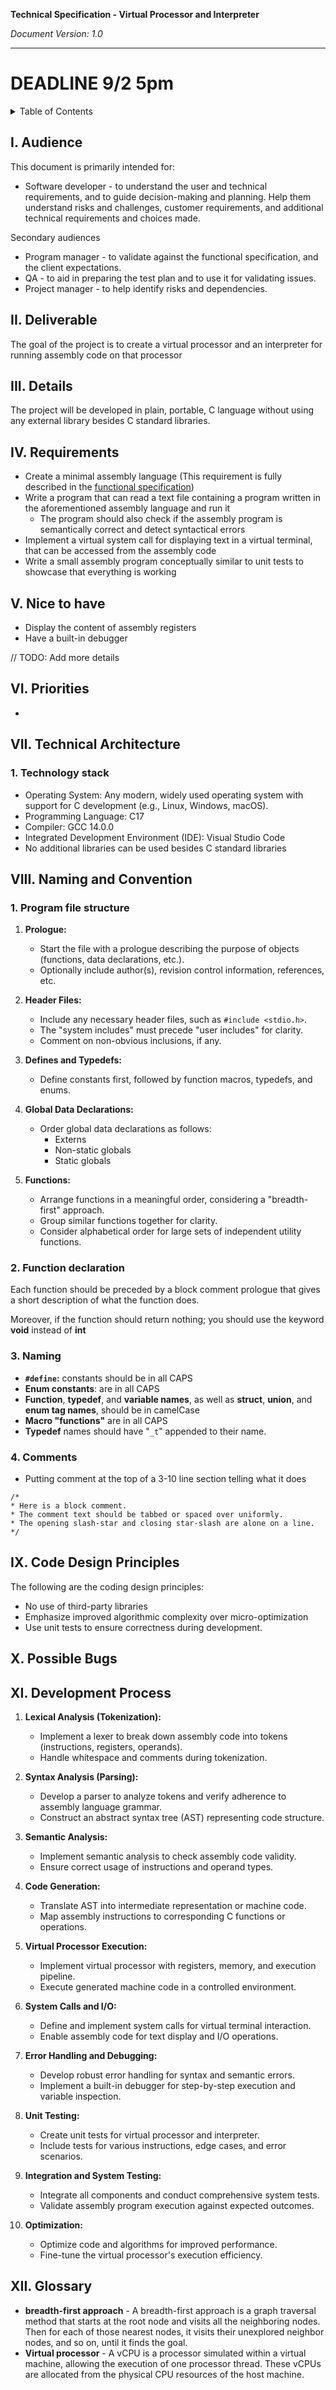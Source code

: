 
**Technical Specification - Virtual Processor and Interpreter**

*Document Version: 1.0*

---

# DEADLINE 9/2 5pm  

<details>
<summary>Table of Contents</summary>

- [DEADLINE 9/2 5pm](#deadline-92-5pm)
  - [I. Audience](#i-audience)
  - [II. Deliverable](#ii-deliverable)
  - [III. Details](#iii-details)
  - [IV. Requirements](#iv-requirements)
  - [V. Nice to have](#v-nice-to-have)
  - [VI. Priorities](#vi-priorities)
  - [VII. Technical Architecture](#vii-technical-architecture)
    - [1. Technology stack](#1-technology-stack)
  - [VIII. Naming and Convention](#viii-naming-and-convention)
    - [1. Program file structure](#1-program-file-structure)
    - [2. Function declaration](#2-function-declaration)
    - [3. Naming](#3-naming)
    - [4. Comments](#4-comments)
  - [IX. Code Design Principles](#ix-code-design-principles)
  - [X. Possible Bugs](#x-possible-bugs)
  - [XI. Development Process](#xi-development-process)
  - [XII. Glossary](#xii-glossary)

</details>


## I. Audience

This document is primarily intended for:

* Software developer - to understand the user and technical requirements, and to guide decision-making and planning. Help them understand risks and challenges, customer requirements, and additional technical requirements and choices made.  
  
Secondary audiences
* Program manager - to validate against the functional specification, and the client expectations.
* QA - to aid in preparing the test plan and to use it for validating issues.
* Project manager - to help identify risks and dependencies.


## II. Deliverable 

 The goal of the project is to create a virtual processor and an interpreter for running assembly code on that processor

## III. Details 

The project will be developed in plain, portable, C language without using any external library besides C standard libraries. 

## IV. Requirements 

-  Create a minimal assembly language (This requirement is fully described in the [functional specification](./FunctionalSpecifications.md.md))
-  Write a program that can read a text file containing a program written in the aforementioned assembly language and run it
	- The program should also check if the assembly program is semantically correct and detect syntactical errors 
- Implement a virtual system call for displaying text in a virtual terminal, that can be accessed from the assembly code  
- Write a small assembly program conceptually similar to unit tests to showcase that everything is working 


## V. Nice to have

- Display the content of assembly registers 
- Have a built-in debugger

// TODO: Add more details



## VI. Priorities

- 


## VII. Technical Architecture

### 1. Technology stack

- Operating System: Any modern, widely used operating system with support for C development (e.g., Linux, Windows, macOS).
- Programming Language: C17
- Compiler: GCC 14.0.0
- Integrated Development Environment (IDE): Visual Studio Code
- No additional libraries can be used besides C standard libraries



## VIII. Naming and Convention

### 1. Program file structure 

1. **Prologue:**
   - Start the file with a prologue describing the purpose of objects (functions, data declarations, etc.).
   - Optionally include author(s), revision control information, references, etc.

2. **Header Files:**
   - Include any necessary header files, such as `#include <stdio.h>`.
   - The "system includes" must precede "user includes" for clarity.
   - Comment on non-obvious inclusions, if any.

3. **Defines and Typedefs:**
   - Define constants first, followed by function macros, typedefs, and enums.

4. **Global Data Declarations:**
   - Order global data declarations as follows:
      - Externs
      - Non-static globals
      - Static globals

5. **Functions:**
   - Arrange functions in a meaningful order, considering a "breadth-first" approach.
   - Group similar functions together for clarity.
   - Consider alphabetical order for large sets of independent utility functions.


### 2. Function declaration 

Each function should be preceded by a block comment prologue that gives a short description of what the function does.

Moreover, if the function should return nothing; you should use the keyword **void** instead of **int**

### 3. Naming

- **`#define`:** constants should be in all CAPS
- **Enum constants**: are in all CAPS
- **Function**, **typedef**, and **variable names**, as well as **struct**, **union**, and **enum tag names**, should be in camelCase
- **Macro "functions"** are in all CAPS
- **Typedef** names should have "`_t`" appended to their name.


### 4. Comments 

- Putting comment at the top of a 3-10 line section telling what it does
```
/*
* Here is a block comment.
* The comment text should be tabbed or spaced over uniformly.
* The opening slash-star and closing star-slash are alone on a line.
*/ 
```


## IX. Code Design Principles

The following are the coding design principles: 

 - No use of third-party libraries
 - Emphasize improved algorithmic complexity over micro-optimization 
 - Use unit tests to ensure correctness during development.

## X. Possible Bugs

## XI. Development Process

1. **Lexical Analysis (Tokenization):**
   - Implement a lexer to break down assembly code into tokens (instructions, registers, operands).
   - Handle whitespace and comments during tokenization.

2. **Syntax Analysis (Parsing):**
   - Develop a parser to analyze tokens and verify adherence to assembly language grammar.
   - Construct an abstract syntax tree (AST) representing code structure.

3. **Semantic Analysis:**
   - Implement semantic analysis to check assembly code validity.
   - Ensure correct usage of instructions and operand types.

4. **Code Generation:**
   - Translate AST into intermediate representation or machine code.
   - Map assembly instructions to corresponding C functions or operations.

5. **Virtual Processor Execution:**
   - Implement virtual processor with registers, memory, and execution pipeline.
   - Execute generated machine code in a controlled environment.

6. **System Calls and I/O:**
   - Define and implement system calls for virtual terminal interaction.
   - Enable assembly code for text display and I/O operations.

7. **Error Handling and Debugging:**
   - Develop robust error handling for syntax and semantic errors.
   - Implement a built-in debugger for step-by-step execution and variable inspection.

8. **Unit Testing:**
   - Create unit tests for virtual processor and interpreter.
   - Include tests for various instructions, edge cases, and error scenarios.

9. **Integration and System Testing:**
   - Integrate all components and conduct comprehensive system tests.
   - Validate assembly program execution against expected outcomes.

10. **Optimization:**
    - Optimize code and algorithms for improved performance.
    - Fine-tune the virtual processor's execution efficiency.



## XII. Glossary

- **breadth-first approach** -  A breadth-first approach is a graph traversal method that starts at the root node and visits all the neighboring nodes. Then for each of those nearest nodes, it visits their unexplored neighbor nodes, and so on, until it finds the goal.
-  **Virtual processor** - A vCPU is a processor simulated within a virtual machine, allowing the execution of one processor thread. These vCPUs are allocated from the physical CPU resources of the host machine.
